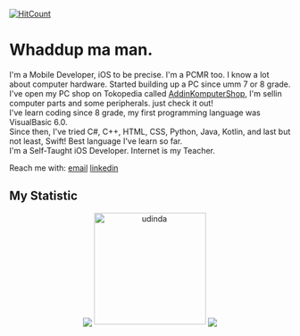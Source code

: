 [![HitCount](http://hits.dwyl.com/AddinDev/AddinDev.svg)](http://hits.dwyl.com/AddinDev/AddinDev)

# Whaddup ma man.
I'm a Mobile Developer, iOS to be precise. I'm a PCMR too. I know a lot about computer hardware. Started building up a PC since umm 7 or 8 grade. I've open my PC shop on Tokopedia called <a href="https://www.tokopedia.com/addinkomputer">AddinKomputerShop</a>, I'm sellin computer parts and some peripherals. just check it out! 
\
I've learn coding since 8 grade, my first programming language was VisualBasic 6.0.
\
Since then, I've tried C#, C++, HTML, CSS, Python, Java, Kotlin, and last but not least, Swift! Best language I've learn so far.
\
I'm a Self-Taught iOS Developer. Internet is my Teacher.

Reach me with: 
<a href="mailto:addinofficebox@gmail.com">email</a>
<a href="https://www.linkedin.com/in/addinsatria/">linkedin</a>
    
## My Statistic


<p align="center">
    <img align="center" src="https://github-readme-stats.vercel.app/api?username=addindev&theme=blueberry&show_icons=true">
    <img src="https://media.giphy.com/media/DxgYCBC9lOHQrZC6ab/giphy.gif" alt="udinda" width="200" height="200"/>
    <img align="center" src="https://github-readme-stats.vercel.app/api/top-langs/?username=addindev&layout=compact&theme=blueberry&show_icons=true">
</p> 
